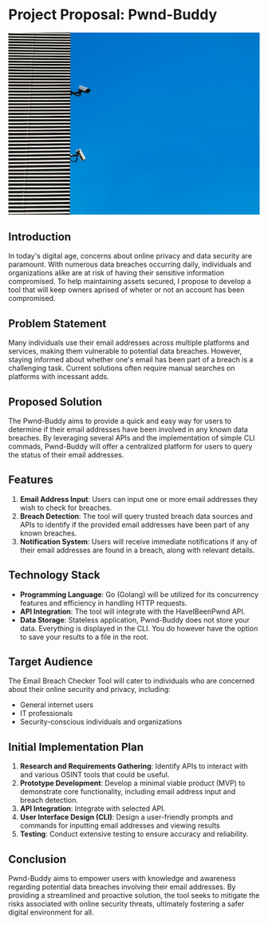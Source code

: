 # Project Proposal: Pwnd-Buddy

![alt text](arthur-mazi-a8CxRWIu8yw-unsplash.jpg)

## Introduction

In today's digital age, concerns about online privacy and data security are paramount. With numerous data breaches occurring daily, individuals and organizations alike are at risk of having their sensitive information compromised. To help maintaining assets secured, I propose to develop a tool that will keep owners aprised of wheter or not an account has been compromised.

## Problem Statement

Many individuals use their email addresses across multiple platforms and services, making them vulnerable to potential data breaches. However, staying informed about whether one's email has been part of a breach is a challenging task. Current solutions often require manual searches on platforms with incessant adds.

## Proposed Solution

The Pwnd-Buddy aims to provide a quick and easy way for users to determine if their email addresses have been involved in any known data breaches. By leveraging several APIs and the implementation of simple CLI commads, Pwnd-Buddy will offer a centralized platform for users to query the status of their email addresses.

## Features

1. **Email Address Input**: Users can input one or more email addresses they wish to check for breaches.
2. **Breach Detection**: The tool will query trusted breach data sources and APIs to identify if the provided email addresses have been part of any known breaches.
3. **Notification System**: Users will receive immediate notifications if any of their email addresses are found in a breach, along with relevant details.

## Technology Stack

- **Programming Language**: Go (Golang) will be utilized for its concurrency features and efficiency in handling HTTP requests.
- **API Integration**: The tool will integrate with the HaveIBeenPwnd API.
- **Data Storage**: Stateless application, Pwnd-Buddy does not store your data. Everything is displayed in the CLI. You do however have the option to save your results to a file in the root. 

## Target Audience

The Email Breach Checker Tool will cater to individuals who are concerned about their online security and privacy, including:

- General internet users
- IT professionals
- Security-conscious individuals and organizations

## Initial Implementation Plan

1. **Research and Requirements Gathering**: Identify APIs to interact with and various OSINT tools that could be useful.
2. **Prototype Development**: Develop a minimal viable product (MVP) to demonstrate core functionality, including email address input and breach detection.
3. **API Integration**: Integrate with selected API.
4. **User Interface Design (CLI)**: Design a user-friendly prompts and commands for inputting email addresses and viewing results
5. **Testing**: Conduct extensive testing to ensure accuracy and reliability.


## Conclusion

Pwnd-Buddy aims to empower users with knowledge and awareness regarding potential data breaches involving their email addresses. By providing a streamlined and proactive solution, the tool seeks to mitigate the risks associated with online security threats, ultimately fostering a safer digital environment for all.
